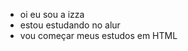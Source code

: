 - oi eu sou a izza
- estou estudando no alur
- vou começar meus estudos em HTML

  

<!---
Izzazn/Izzazn is a ✨ special ✨ repository because its `README.md` (this file) appears on your GitHub profile.
You can click the Preview link to take a look at your changes.
--->
